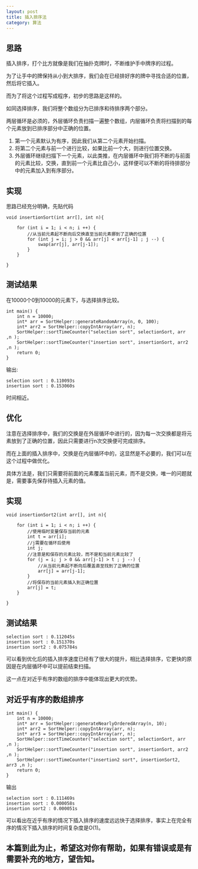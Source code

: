 ```yaml
---
layout: post
title: 插入排序法
category: 算法
---
```

## 思路

插入排序，打个比方就像是我们在抽扑克牌时，不断维护手中牌序的过程。

为了让手中的牌保持从小到大排序，我们会在已经排好序的牌中寻找合适的位置，然后将它插入。

而为了将这个过程写成程序，初步的思路是这样的。

如同选择排序，我们将整个数组分为已排序和待排序两个部分。

两层循环是必须的，外层循环负责扫描一遍整个数组，内层循环负责将扫描到的每个元素放到已排序部分中正确的位置。

1. 第一个元素默认为有序，因此我们从第二个元素开始扫描。
2. 将第二个元素与前一个进行比较，如果比前一个大，则进行位置交换。
3. 外层循环继续扫描下一个元素，以此类推，在内层循环中我们将不断的与前面的元素比较，交换，直到前一个元素比自己小，这样便可以不断的将待排部分中的元素加入到有序部分。

## 实现

思路已经充分明确，先贴代码

```
void insertionSort(int arr[], int n){

    for (int i = 1; i < n; i ++) {
        //从当前元素起不断向后交换直至当前元素挪到了正确的位置
        for (int j = i; j > 0 && arr[j] < arr[j-1] ; j --) {
            swap(arr[j], arr[j-1]);
        }
    }

}
```

## 测试结果

在10000个0到10000的元素下，与选择排序比较。

```
int main() {
    int n = 10000;
    int* arr = SortHelper::generateRandomArray(n, 0, 100);
    int* arr2 = SortHelper::copyIntArray(arr, n);
    SortHelper::sortTimeCounter("selection sort", selectionSort, arr ,n );
    SortHelper::sortTimeCounter("insertion sort", insertionSort, arr2 ,n );
    return 0;
}
```

输出:

```
selection sort : 0.110093s
insertion sort : 0.153060s
```

时间相近。

## 优化

注意在选择排序中，我们的交换是在外层循环中进行的，因为每一次交换都是将元素放到了正确的位置，因此只需要进行n次交换便可完成排序。

而在上面的插入排序中，交换是在内层循环中的，这显然是不必要的，我们可以在这个过程中做优化。

具体方法是，我们只需要将前面的元素覆盖当前元素，而不是交换，唯一的问题就是，需要事先保存待插入元素的值。

## 实现

```
void insertionSort2(int arr[], int n){

    for (int i = 1; i < n; i ++) {
        //使用临时变量保存当前的元素
        int t = arr[i];
        //j需要在循环后使用
        int j;
        //注意是和保存的元素比较，而不是和当前元素比较了
        for (j = i; j > 0 && arr[j-1] > t ; j --) {
            //从当前元素起不断向后覆盖直至找到了正确的位置
            arr[j] = arr[j-1];
        }
        //将保存的当前元素插入到正确位置
        arr[j] = t;
    }

}
```

## 测试结果

```
selection sort : 0.112045s
insertion sort : 0.151370s
insertion sort2 : 0.075784s
```

可以看到优化后的插入排序速度已经有了很大的提升，相比选择排序，它更快的原因是在内层循环中可以提前结束扫描。

这一点在对近乎有序的数组的排序中能体现出更大的优势。

## 对近乎有序的数组排序

```
int main() {
    int n = 10000;
    int* arr = SortHelper::generateNearlyOrderedArray(n, 10);
    int* arr2 = SortHelper::copyIntArray(arr, n);
    int* arr3 = SortHelper::copyIntArray(arr, n);
    SortHelper::sortTimeCounter("selection sort", selectionSort, arr ,n );
    SortHelper::sortTimeCounter("insertion sort", insertionSort, arr2 ,n );
    SortHelper::sortTimeCounter("insertion2 sort", insertionSort2, arr3 ,n );
    return 0;
}
```

输出

```
selection sort : 0.111469s
insertion sort : 0.000058s
insertion sort2 : 0.000051s
```

可以看出在近乎有序的情况下插入排序的速度远远快于选择排序，事实上在完全有序的情况下插入排序的时间复杂度是O(1)。

## 本篇到此为止，希望这对你有帮助，如果有错误或是有需要补充的地方，望告知。




